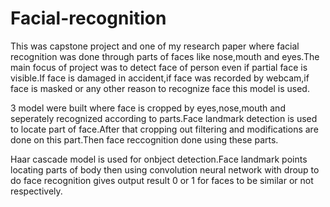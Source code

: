 # Facial-recognition
This was capstone project and one of my research paper where facial recognition was done through parts of faces like nose,mouth and eyes.The main focus of project was to detect face of person even if partial face is visible.If face is damaged in accident,if face was recorded by webcam,if face is masked or any other reason to recognize face this model is used.

3 model were built where face is cropped by eyes,nose,mouth and seperately recognized according to parts.Face landmark detection is used to locate part of face.After that cropping out filtering and modifications are done on this part.Then face reccognition done using these parts.

Haar cascade model is used for onbject detection.Face landmark points locating parts of body then using convolution neural network with droup to do face recognition gives output result 0 or 1 for faces to be similar or not respectively.
